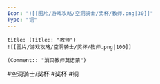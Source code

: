```yaml
---
Icon: "![[图片/游戏攻略/空洞骑士/奖杯/教师.png|30]]"
Type: "铜"
---
```

```ad-common-bronze-trophy
title: (Title:: "教师")
![[图片/游戏攻略/空洞骑士/奖杯/教师.png|100]]

(Comment:: "消灭教师莫诺蒙")
```

#空洞骑士/奖杯 #奖杯 #铜
